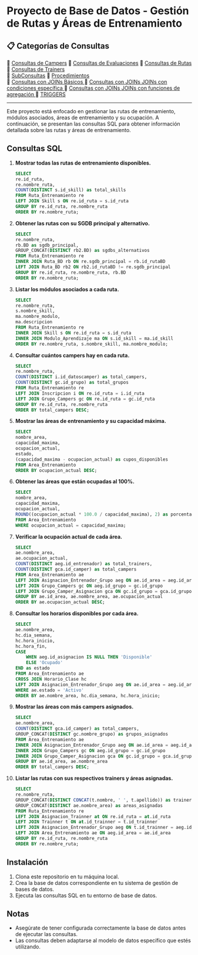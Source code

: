 # Proyecto de Base de Datos - Gestión de Rutas y Áreas de Entrenamiento

## 📋 Categorías de Consultas

🔹 [Consultas de Campers](Consultas/Consultas.MD)
🔹 [Consultas de Evaluaciones](Consultas/consultas2.MD) 
🔹 [Consultas de Rutas](Consultas/consultas3.MD) 
🔹 [Consultas de Trainers](Consultas/consultas4.MD)  
🔹 [SubConsultas](Consultas/subconsultas.md)
🔹 [Procedimientos](Consultas/Procedimientos.MD)      
🔹 [Consultas con JOINs Básicos ](Consultas/Joins.MD) 
🔹 [Consultas con JOINs JOINs con condiciones específica ](Consultas/Joins2.MD)
🔹 [Consultas con JOINs  JOINs con funciones de agregación ](Consultas/Joins3.MD) 
🔹 [TRIGGERS](bd/triggers.sql)  

---

Este proyecto está enfocado en gestionar las rutas de entrenamiento, módulos asociados, áreas de entrenamiento y su ocupación. A continuación, se presentan las consultas SQL para obtener información detallada sobre las rutas y áreas de entrenamiento.

## Consultas SQL

1. **Mostrar todas las rutas de entrenamiento disponibles.**
    ```sql
    SELECT 
    re.id_ruta,
    re.nombre_ruta,
    COUNT(DISTINCT s.id_skill) as total_skills
    FROM Ruta_Entrenamiento re
    LEFT JOIN Skill s ON re.id_ruta = s.id_ruta
    GROUP BY re.id_ruta, re.nombre_ruta
    ORDER BY re.nombre_ruta;
    ```

2. **Obtener las rutas con su SGDB principal y alternativo.**
    ```sql
    SELECT 
    re.nombre_ruta,
    rb.BD as sgdb_principal,
    GROUP_CONCAT(DISTINCT rb2.BD) as sgdbs_alternativos
    FROM Ruta_Entrenamiento re
    INNER JOIN Ruta_BD rb ON re.sgdb_principal = rb.id_rutaBD
    LEFT JOIN Ruta_BD rb2 ON rb2.id_rutaBD != re.sgdb_principal
    GROUP BY re.id_ruta, re.nombre_ruta, rb.BD
    ORDER BY re.nombre_ruta;
    ```

3. **Listar los módulos asociados a cada ruta.**
    ```sql
    SELECT 
    re.nombre_ruta,
    s.nombre_skill,
    ma.nombre_modulo,
    ma.descripcion
    FROM Ruta_Entrenamiento re
    INNER JOIN Skill s ON re.id_ruta = s.id_ruta
    INNER JOIN Modulo_Aprendizaje ma ON s.id_skill = ma.id_skill
    ORDER BY re.nombre_ruta, s.nombre_skill, ma.nombre_modulo;
    ```

4. **Consultar cuántos campers hay en cada ruta.**
    ```sql
    SELECT 
    re.nombre_ruta,
    COUNT(DISTINCT i.id_datoscamper) as total_campers,
    COUNT(DISTINCT gc.id_grupo) as total_grupos
    FROM Ruta_Entrenamiento re
    LEFT JOIN Inscripcion i ON re.id_ruta = i.id_ruta
    LEFT JOIN Grupo_Campers gc ON re.id_ruta = gc.id_ruta
    GROUP BY re.id_ruta, re.nombre_ruta
    ORDER BY total_campers DESC;
    ```

5. **Mostrar las áreas de entrenamiento y su capacidad máxima.**
    ```sql
    SELECT 
    nombre_area,
    capacidad_maxima,
    ocupacion_actual,
    estado,
    (capacidad_maxima - ocupacion_actual) as cupos_disponibles
    FROM Area_Entrenamiento
    ORDER BY ocupacion_actual DESC;
    ```

6. **Obtener las áreas que están ocupadas al 100%.**
    ```sql
    SELECT 
    nombre_area,
    capacidad_maxima,
    ocupacion_actual,
    ROUND((ocupacion_actual * 100.0 / capacidad_maxima), 2) as porcentaje_ocupacion
    FROM Area_Entrenamiento
    WHERE ocupacion_actual = capacidad_maxima;
    ```

7. **Verificar la ocupación actual de cada área.**
    ```sql
    SELECT 
    ae.nombre_area,
    ae.ocupacion_actual,
    COUNT(DISTINCT aeg.id_entrenador) as total_trainers,
    COUNT(DISTINCT gca.id_camper) as total_campers
    FROM Area_Entrenamiento ae
    LEFT JOIN Asignacion_Entrenador_Grupo aeg ON ae.id_area = aeg.id_area
    LEFT JOIN Grupo_Campers gc ON aeg.id_grupo = gc.id_grupo
    LEFT JOIN Grupo_Camper_Asignacion gca ON gc.id_grupo = gca.id_grupo
    GROUP BY ae.id_area, ae.nombre_area, ae.ocupacion_actual
    ORDER BY ae.ocupacion_actual DESC;
    ```

8. **Consultar los horarios disponibles por cada área.**
    ```sql
    SELECT 
    ae.nombre_area,
    hc.dia_semana,
    hc.hora_inicio,
    hc.hora_fin,
    CASE 
        WHEN aeg.id_asignacion IS NULL THEN 'Disponible'
        ELSE 'Ocupado'
    END as estado
    FROM Area_Entrenamiento ae
    CROSS JOIN Horario_Clase hc
    LEFT JOIN Asignacion_Entrenador_Grupo aeg ON ae.id_area = aeg.id_area
    WHERE ae.estado = 'Activo'
    ORDER BY ae.nombre_area, hc.dia_semana, hc.hora_inicio;
    ```

9. **Mostrar las áreas con más campers asignados.**
    ```sql
    SELECT 
    ae.nombre_area,
    COUNT(DISTINCT gca.id_camper) as total_campers,
    GROUP_CONCAT(DISTINCT gc.nombre_grupo) as grupos_asignados
    FROM Area_Entrenamiento ae
    INNER JOIN Asignacion_Entrenador_Grupo aeg ON ae.id_area = aeg.id_area
    INNER JOIN Grupo_Campers gc ON aeg.id_grupo = gc.id_grupo
    INNER JOIN Grupo_Camper_Asignacion gca ON gc.id_grupo = gca.id_grupo
    GROUP BY ae.id_area, ae.nombre_area
    ORDER BY total_campers DESC;
    ```

10. **Listar las rutas con sus respectivos trainers y áreas asignadas.**
    ```sql
    SELECT 
    re.nombre_ruta,
    GROUP_CONCAT(DISTINCT CONCAT(t.nombre, ' ', t.apellido)) as trainers,
    GROUP_CONCAT(DISTINCT ae.nombre_area) as areas_asignadas
    FROM Ruta_Entrenamiento re
    LEFT JOIN Asignacion_Trainner at ON re.id_ruta = at.id_ruta
    LEFT JOIN Trainner t ON at.id_trainner = t.id_trainner
    LEFT JOIN Asignacion_Entrenador_Grupo aeg ON t.id_trainner = aeg.id_entrenador
    LEFT JOIN Area_Entrenamiento ae ON aeg.id_area = ae.id_area
    GROUP BY re.id_ruta, re.nombre_ruta
    ORDER BY re.nombre_ruta;
    ```

## Instalación

1. Clona este repositorio en tu máquina local.
2. Crea la base de datos correspondiente en tu sistema de gestión de bases de datos.
3. Ejecuta las consultas SQL en tu entorno de base de datos.

## Notas

- Asegúrate de tener configurada correctamente la base de datos antes de ejecutar las consultas.
- Las consultas deben adaptarse al modelo de datos específico que estés utilizando.

